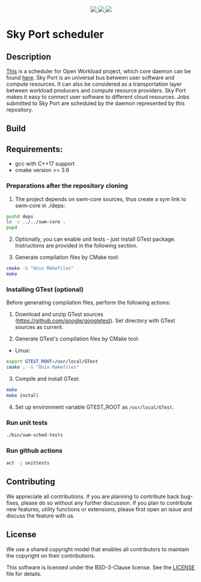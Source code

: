 <p align="center">
    <a href="https://github.com/openworkload/swm-sched/blob/master/LICENSE" alt="License">
        <img src="https://img.shields.io/github/license/openworkload/swm-sched" />
    </a>
    <a href="https://github.com/openworkload/swm-sched" alt="Required C++ version">
        <img src="https://img.shields.io/badge/C++-17-blue.svg" />
    </a>
    <a href="https://github.com/openworkload/swm-sched/actions/workflows/unittests-linux.yml" alt="Test results">
        <img src="https://github.com/openworkload/swm-sched/actions/workflows/unittests-linux.yml/badge.svg?event=push" />
    </a>
</p>

Sky Port scheduler
==================


## Description

[This](https://github.com/openworkload/swm-sched) is a scheduler for Open Workload project,
which core daemon can be found [here](https://github.com/openworkload/swm-core).
Sky Port is an universal bus between user software and compute resources.
It can also be considered as a transportation layer between workload producers and compute resource providers.
Sky Port makes it easy to connect user software to different cloud resources.
Jobs submitted to Sky Port are scheduled by the daemon represented by this repository.


## Build

## Requirements:
* gcc with C++17 support
* cmake version >= 3.6

### Preparations after the repository cloning

1. The project depends on swm-core sources, thus create a sym link to swm-core in ./deps:
```bash
pushd deps
ln -s ../../swm-core .
popd
```

2. Optionally, you can enable unit tests - just install GTest package.
Instructions are provided in the following section.

3. Generate compilation files by CMake tool:
```bash
cmake -G "Unix Makefiles"
make
```

### Installing GTest (optional)

Before generating compilation files, perform the following actions:

1. Download and unzip GTest sources (https://github.com/google/googletest).
Set directory with GTest sources as current.

2. Generate GTest's compilation files by CMake tool:
* Linux:
```bash
export GTEST_ROOT=/usr/local/GTest
cmake . -G "Unix Makefiles"
```

3. Compile and install GTest:
```bash
make
make install
```

4. Set up environment variable GTEST_ROOT as `/usr/local/GTest`.

### Run unit tests
```bash
./bin/swm-sched-tests
```

### Run github actions
```bash
act -j unittests
```

## Contributing

We appreciate all contributions. If you are planning to contribute back bug-fixes, please do so without any further discussion. If you plan to contribute new features, utility functions or extensions, please first open an issue and discuss the feature with us.


## License

We use a shared copyright model that enables all contributors to maintain the copyright on their contributions.

This software is licensed under the BSD-3-Clause license. See the [LICENSE](LICENSE) file for details.
